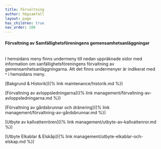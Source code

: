 ```yaml
---
title: Förvaltning
author: hbgsamfall
layout: page
has_children: true
nav_order: 100
---
```


#### **Förvaltning av Samfällighetsföreningens gemensamhetsanläggningar**
<BR>
I hemsidans meny finns undermeny till nedan uppräknade sidor med information om sanfällighetsföreningens förvaltning av gemensamhetsanläggningarna. Att det finns undermenyer är indikerat med ˅ i hemsidans meny.  

[Bakgrund & Historik]({% link maintenance/historik.md %})

[Förvaltning av avloppsledningarna]({% link management/förvaltning-av-avloppsledningarna.md %})  

[Förvaltning av gårdsbrunnar och dränering]({% link management/förvaltning-av-gårdsbrunnar.md %})  

[Utbyte av kallvattenrören]({% link management/utbyte-av-kallvattenror.md %})  

[Utbyte Elkablar & Elskåp]({% link management/utbyte-elkablar-och-elskap.md %})  
